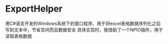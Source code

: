# ExportHelper
用C#语言开发的Windows系统下的窗口程序，用于将excel表格数据序列化之后写到文本中，节省空间而且数据安全
具体实现时，我借助了一个NPIO插件，用于读取表格数据
